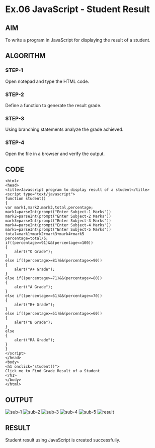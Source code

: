 # Ex.06 JavaScript - Student Result
## AIM
  To write a program in JavaScript for displaying the result of a student.

## ALGORITHM
### STEP-1
  Open notepad and type the HTML code.

### STEP-2
  Define a function to generate the result grade.

### STEP-3
  Using branching statements analyze the grade achieved.

### STEP-4
  Open the file in a browser and verify the output.
  
## CODE
~~~
<html>
<head>
<title>Javascript program to display result of a student</title>
<script type="text/javascript">
function student()
{
var mark1,mark2,mark3,total,percentage;
mark1=parseInt(prompt("Enter Subject-1 Marks"))
mark2=parseInt(prompt("Enter Subject-2 Marks"))
mark3=parseInt(prompt("Enter Subject-3 Marks"))
mark4=parseInt(prompt("Enter Subject-4 Marks"))
mark5=parseInt(prompt("Enter Subject-5 Marks"))
total=mark1+mark2+mark3+mark4+mark5
percentage=total/5;
if((percentage>=91)&&(percentage<=100))
{
    alert("O Grade");
}
else if((percentage>=81)&&(percentage<=90))
{
    alert("A+ Grade");
}
else if((percentage>=71)&&(percentage<=80))
{
    alert("A Grade");
}
else if((percentage>=61)&&(percentage<=70))
{
    alert("B+ Grade");
}
else if((percentage>=51)&&(percentage<=60))
{
    alert("B Grade");
}
else
{
    alert("RA Grade");
}
}
</script>
</head>
<body>
<h1 onclick="student()">
Click me to Find Grade Result of a Student
</h1>
</body>
</html>
~~~


## OUTPUT
![sub-1 ](https://github.com/Divyadiyapriy/Ex06_Web-Design/assets/127817268/62366fa0-d827-476e-8d7e-2b6aa81d53e5)
![sub-2](https://github.com/Divyadiyapriy/Ex06_Web-Design/assets/127817268/a7184645-5d93-45de-be37-67723f096719)
![sub-3](https://github.com/Divyadiyapriy/Ex06_Web-Design/assets/127817268/69ccb7b7-6ece-4f93-9f03-4ab3ca406532)
![sub-4](https://github.com/Divyadiyapriy/Ex06_Web-Design/assets/127817268/6c16f753-57b6-4561-b969-05f02746f2a3)
![sub-5](https://github.com/Divyadiyapriy/Ex06_Web-Design/assets/127817268/bc11a0ca-1690-46c3-8303-dd378248a78d)
![result](https://github.com/Divyadiyapriy/Ex06_Web-Design/assets/127817268/c8ca88be-17cd-4e95-8d4f-bb2a10af2b3f)






## RESULT
  Student result using JavaScript is created successfully.
